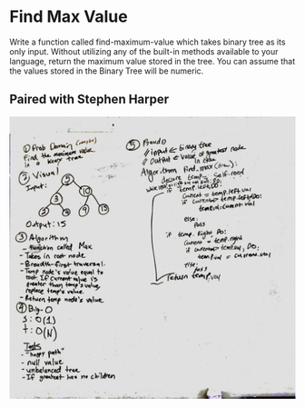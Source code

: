 # Find Max Value
Write a function called find-maximum-value which takes binary tree as its only input. Without utilizing any of the built-in methods available to your language, return the maximum value stored in the tree. You can assume that the values stored in the Binary Tree will be numeric.

## Paired with Stephen Harper

![Whiteboard image ](/assets/find_max_value.jpg)

